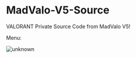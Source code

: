 # MadValo-V5-Source
VALORANT Private Source Code from MadValo V5!

Menu:

![unknown](https://user-images.githubusercontent.com/116123222/196553493-48adad3f-af8e-4072-8620-73c78b7a8beb.png)
